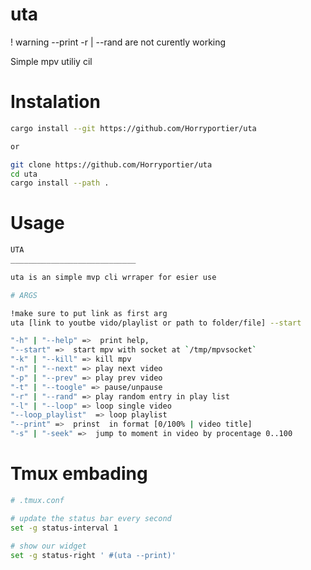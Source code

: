 # uta

! warning 
--print 
-r | --rand 
are not curently working 

Simple mpv utiliy cil 

# Instalation 
```bash
cargo install --git https://github.com/Horryportier/uta

or 

git clone https://github.com/Horryportier/uta
cd uta 
cargo install --path .

```
# Usage 
```bash
UTA
____________________________

uta is an simple mvp cli wrraper for esier use  

# ARGS

!make sure to put link as first arg
uta [link to youtbe vido/playlist or path to folder/file] --start

"-h" | "--help" =>  print help,
"--start" =>  start mpv with socket at `/tmp/mpvsocket`
"-k" | "--kill" => kill mpv 
"-n" | "--next" => play next video 
"-p" | "--prev" => play prev video
"-t" | "--toogle" => pause/unpause
"-r" | "--rand" => play random entry in play list
"-l" | "--loop" => loop single video 
"--loop_playlist"  => loop playlist
"--print" =>  prinst  in format [0/100% | video title]
"-s" | "-seek" =>  jump to moment in video by procentage 0..100
```

# Tmux embading 

```bash
# .tmux.conf

# update the status bar every second
set -g status-interval 1

# show our widget
set -g status-right ' #(uta --print)'

```
